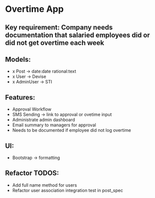 # Overtime App

## Key requirement: Company needs documentation that salaried employees did or did not get overtime each week

## Models:
- x Post -> date:date rational:text
- x User -> Devise
- x AdminUser -> STI

## Features:
- Approval Workflow
- SMS Sending -> link to approval or ovetime input
- Administrate admin dashboard
- Email summary to managers for approval
- Needs to be documented if employee did not log overtime

## UI:
- Bootstrap -> formatting

## Refactor TODOS:
- Add full name method for users
- Refactor user association integration test in post_spec